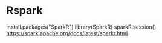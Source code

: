 # Rspark
install.packages("SparkR")
library(SparkR)
sparkR.session()
https://spark.apache.org/docs/latest/sparkr.html
